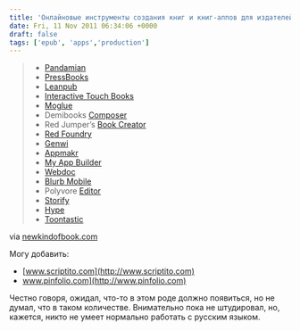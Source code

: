 ```yaml
---
title: 'Онлайновые инструменты создания книг и книг-аппов для издателей'
date: Fri, 11 Nov 2011 06:34:06 +0000
draft: false
tags: ['epub', 'apps','production']
---
```


> *   [Pandamian](http://www.pandamian.com/)
> *   [PressBooks](http://pressbooks.com/wp-signup.php)
> *   [Leanpub](http://leanpub.com/)
> *   [Interactive Touch Books](http://www.interactivetouchbooks.com/)
> *   [Moglue](http://www.moglue.com/)
> *   Demibooks [Composer](http://demibooks.com/composer/)
> *   Red Jumper’s [Book Creator](http://www.redjumper.net/bookcreator/)
> *   [Red Foundry](http://www.redfoundry.com/)
> *   [Genwi](http://genwi.com/)
> *   [Appmakr](http://www.appmakr.com/)
> *   [My App Builder](http://myappbuilder.com/)
> *   [Webdoc](http://www.webdoc.com/)
> *   [Blurb Mobile](http://www.blurb.com/mobile)
> *   Polyvore [Editor](http://www.polyvore.com/cgi/app)
> *   [Storify](http://storify.com/)
> *   [Hype](http://tumultco.com/hype/)
> *   [Toontastic](http://launchpadtoys.com/toontastic/)

via [newkindofbook.com](http://newkindofbook.com/2011/11/digital-bookmaking-tools-roundup-2/)

Могу добавить:

- [www.scriptito.com](http://www.scriptito.com)
- www.pinfolio.com](http://www.pinfolio.com)

Честно говоря, ожидал, что-то в этом роде должно появиться, но не думал, что в таком количестве. Внимательно пока не штудировал, но, кажется, никто не умеет нормально работать с русским языком.